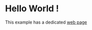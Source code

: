 Hello World !
=============

This example has a dedicated [web page](http://jbotsim.sourceforge.net/?p=examples/01-HelloWorld)
